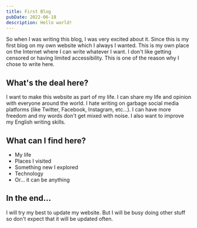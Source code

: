 ```yaml
---
title: First Blog
pubDate: 2022-06-18
description: Hello world!
---
```


So when I was writing this blog, I was very excited about it. Since this is my
first blog on my own website which I always I wanted. This is my own place on
the Internet where I can write whatever I want. I don't like getting censored or
having limited accessibility. This is one of the reason why I chose to write
here.

## What's the deal here?

I want to make this website as part of my life. I can share my life and opinion
with everyone around the world. I hate writing on garbage social media platforms
(like Twitter, Facebook, Instagram, etc...). I can have more freedom and my
words don't get mixed with noise. I also want to improve my English writing
skills.

## What can I find here?

+ My life
+ Places I visited
+ Something new I explored
+ Technology
+ Or... it can be anything

## In the end...

I will try my best to update my website. But I will be busy doing other stuff so
don't expect that it will be updated often.
